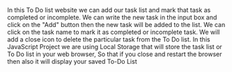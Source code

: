 In this To Do list website we can add our task list and mark that task as completed or incomplete. We can write the new task in the input box and click on the "Add" button then the new task will be added to the list. We can click on the task name to mark it as completed or incomplete task. We will add a close icon to delete the particular task from the To Do list.
In this JavaScript Project we are using Local Storage that will store the task list or To Do list in your web browser, So that if you close and restart the browser then also it will display your saved To-Do List

